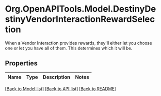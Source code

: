 # Org.OpenAPITools.Model.DestinyDestinyVendorInteractionRewardSelection
When a Vendor Interaction provides rewards, they'll either let you choose one or let you have all of them. This determines which it will be.

## Properties

Name | Type | Description | Notes
------------ | ------------- | ------------- | -------------

[[Back to Model list]](../README.md#documentation-for-models) [[Back to API list]](../README.md#documentation-for-api-endpoints) [[Back to README]](../README.md)

